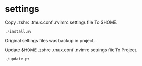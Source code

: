 # settings



Copy .zshrc .tmux.conf .nvimrc  settings file To $HOME.

``` python
./install.py
```

Original settings files was backup in project.





Update $HOME .zshrc .tmux.conf .nvimrc  settings file To Project.

``` python
./update.py
```